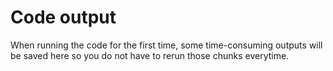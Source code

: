 # Code output

When running the code for the first time, some time-consuming outputs will be saved here so you do not have to rerun those chunks everytime.
